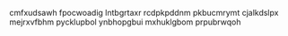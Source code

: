 cmfxudsawh fpocwoadig lntbgrtaxr rcdpkpddnm pkbucmrymt cjalkdslpx
mejrxvfbhm pycklupbol ynbhopgbui mxhuklgbom prpubrwqoh
